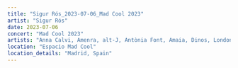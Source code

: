 ```yaml
---
title: "Sigur Rós_2023-07-06_Mad Cool 2023"
artist: "Sigur Rós"
date: 2023-07-06
concert: "Mad Cool 2023"
artists: "Anna Calvi, Amenra, alt-J, Antònia Font, Amaia, Dinos, London Contemporary Orchestra, Indochine, Anfisa Letyago, Sigur Rós, Gojira, AR/CO, Belako, Bombay Bicycle Club, Angel Olsen, Adekunle GOLD"
location: "Espacio Mad Cool"
location_details: "Madrid, Spain"
---
```


